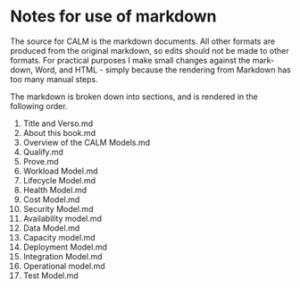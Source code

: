 # Notes for use of markdown

The source for CALM is the markdown documents. All other formats are produced from the original markdown, so edits should not be made to other formats. For practical purposes I make small changes against the mark-down, Word, and HTML - simply because the rendering from Markdown has too many manual steps.

The markdown is broken down into sections, and is rendered in the following order.

1. Title and Verso.md
2. About this book.md
3. Overview of the CALM Models.md
4. Qualify.md
5. Prove.md
6. Workload Model.md
7. Lifecycle Model.md
8. Health Model.md
9. Cost Model.md
10. Security Model.md
11. Availability model.md
12. Data Model.md
13. Capacity model.md
14. Deployment Model.md
15. Integration Model.md
16. Operational model.md
17. Test Model.md
